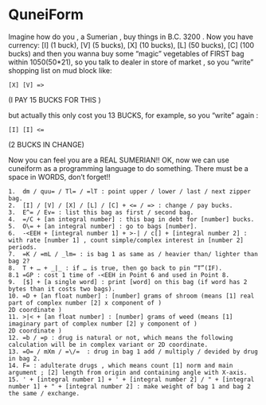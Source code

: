 # QuneiForm

  Imagine how do you , a Sumerian , buy things in B.C. 3200 . Now you have currency: 
[I] (1 buck), [V] (5 bucks), [X] (10 bucks), [L] (50 bucks), [C] (100 bucks)
and then you wanna buy some “magic” vegetables of FIRST bag within 1050(50*21), so you talk to dealer in store of market , so you “write” shopping list on mud block like:

    [X] [V] => 
	
(I PAY 15 BUCKS FOR THIS )

but actually this only cost you 13 BUCKS, for example, so you “write” again :

	[I] [I] <=
	

(2 BUCKS IN CHANGE)

  Now you can feel you are a REAL SUMERIAN!! OK, now we can use cuneiform as a programming language to do something. There must be a space in WORDS, don’t forget!!
  
	1.	dm / quu= / Tl= / =lT : point upper / lower / last / next zipper bag.
	2.	[I] / [V] / [X] / [L] / [C] + <= / => : change / pay bucks.
	3.	E^= / Ev= : list this bag as first / second bag.
	4.	=/C + [an integral number] : this bag in debt for [number] bucks.
	5.	O\= + [an integral number] : go to bags [number]. 
	6.	-<EEH + [integral number 1] + >-| / c[] + [integral number 2] : with rate [number 1] , count simple/complex interest in [number 2] periods.
	7.	=K / =mL / _lm= : is bag 1 as same as / heavier than/ lighter than bag 2?
	8.	T + … + _|_ : if … is true, then go back to pin “T”(IF).
	8.1	=GP : cost 1 time of -<EEH in Point 6 and used in Point 8.
	9.	[$] + [a single word] : print [word] on this bag (if word has 2 bytes than it costs two bags).
	10.	=D + [an float number] : [number] grams of shroom (means [1] real part of complex number [2] x component of )
	2D coordinate )
	11.	>|< + [an float number] : [number] grams of weed (means [1] imaginary part of complex number [2] y component of )
	2D coordinate )
	12.	=b / =p : drug is natural or not, which means the following calculation will be in complex variant or 2D coordinate.
	13.	=O= / mXm / =\/=  : drug in bag 1 add / multiply / devided by drug in bag 2.
	14.	F= : adulterate drugs , which means count [1] norm and main argument ; [2] length from origin and containing angle with X-axis.
	15.	' + [integral number 1] + ' + [integral number 2] / " + [integral number 1] + " + [integral number 2] : make weight of bag 1 and bag 2 the same / exchange.

